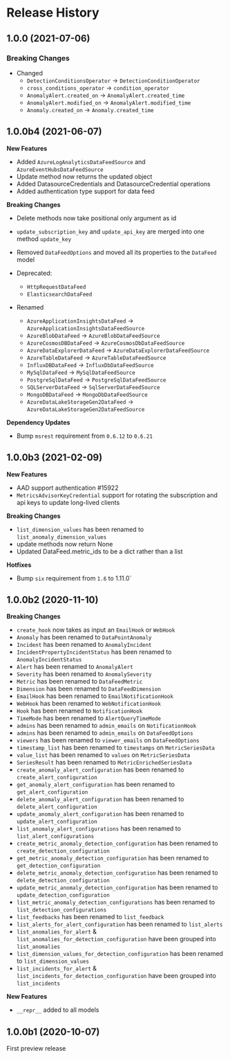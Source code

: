 # Release History

## 1.0.0 (2021-07-06)

### Breaking Changes

- Changed
  - `DetectionConditionsOperator` -> `DetectionConditionOperator`
  - `cross_conditions_operator` -> `condition_operator`
  - `AnomalyAlert.created_on` -> `AnomalyAlert.created_time`
  - `AnomalyAlert.modified_on` -> `AnomalyAlert.modified_time`
  - `Anomaly.created_on` -> `Anomaly.created_time`

## 1.0.0b4 (2021-06-07)

**New Features**

- Added `AzureLogAnalyticsDataFeedSource` and `AzureEventHubsDataFeedSource`
- Update method now returns the updated object
- Added DatasourceCredentials and DatasourceCredential operations
- Added authentication type support for data feed

**Breaking Changes**

- Delete methods now take positional only argument as id
- `update_subscription_key` and `update_api_key` are merged into one method `update_key`
- Removed `DataFeedOptions` and moved all its properties to the `DataFeed` model

- Deprecated:
  - `HttpRequestDataFeed`
  - `ElasticsearchDataFeed`

- Renamed
  - `AzureApplicationInsightsDataFeed` -> `AzureApplicationInsightsDataFeedSource`
  - `AzureBlobDataFeed` -> `AzureBlobDataFeedSource`
  - `AzureCosmosDBDataFeed` -> `AzureCosmosDbDataFeedSource`
  - `AzureDataExplorerDataFeed` -> `AzureDataExplorerDataFeedSource`
  - `AzureTableDataFeed` -> `AzureTableDataFeedSource`
  - `InfluxDBDataFeed` -> `InfluxDbDataFeedSource`
  - `MySqlDataFeed` -> `MySqlDataFeedSource`
  - `PostgreSqlDataFeed` -> `PostgreSqlDataFeedSource`
  - `SQLServerDataFeed` -> `SqlServerDataFeedSource`
  - `MongoDBDataFeed` -> `MongoDbDataFeedSource`
  - `AzureDataLakeStorageGen2DataFeed` -> `AzureDataLakeStorageGen2DataFeedSource`

**Dependency Updates**

- Bump `msrest` requirement from `0.6.12` to `0.6.21`

## 1.0.0b3 (2021-02-09)

**New Features**

- AAD support authentication    #15922
- `MetricsAdvisorKeyCredential` support for rotating the subscription and api keys to update long-lived clients
  
**Breaking Changes**

- `list_dimension_values` has been renamed to `list_anomaly_dimension_values`
- update methods now return None
- Updated DataFeed.metric_ids to be a dict rather than a list

**Hotfixes**

- Bump `six` requirement from `1.6` to 1.11.0`

## 1.0.0b2 (2020-11-10)

**Breaking Changes**

- `create_hook` now takes as input an `EmailHook` or `WebHook`
- `Anomaly` has been renamed to `DataPointAnomaly`
- `Incident` has been renamed to `AnomalyIncident`
- `IncidentPropertyIncidentStatus` has been renamed to `AnomalyIncidentStatus`
- `Alert` has been renamed to `AnomalyAlert`
- `Severity` has been renamed to `AnomalySeverity`
- `Metric` has been renamed to `DataFeedMetric`
- `Dimension` has been renamed to `DataFeedDimension`
- `EmailHook` has been renamed to `EmailNotificationHook`
- `WebHook` has been renamed to `WebNotificationHook`
- `Hook` has been renamed to `NotificationHook`
- `TimeMode` has been renamed to `AlertQueryTimeMode`
- `admins` has been renamed to `admin_emails` on `NotificationHook`
- `admins` has been renamed to `admin_emails` on `DataFeedOptions`
- `viewers` has been renamed to `viewer_emails` on `DataFeedOptions`
- `timestamp_list` has been renamed to `timestamps` on `MetricSeriesData`
- `value_list` has been renamed to `values` on `MetricSeriesData`
- `SeriesResult` has been renamed to `MetricEnrichedSeriesData`
- `create_anomaly_alert_configuration` has been renamed to `create_alert_configuration`
- `get_anomaly_alert_configuration` has been renamed to `get_alert_configuration`
- `delete_anomaly_alert_configuration` has been renamed to `delete_alert_configuration`
- `update_anomaly_alert_configuration` has been renamed to `update_alert_configuration`
- `list_anomaly_alert_configurations` has been renamed to `list_alert_configurations`
- `create_metric_anomaly_detection_configuration` has been renamed to `create_detection_configuration`
- `get_metric_anomaly_detection_configuration` has been renamed to `get_detection_configuration`
- `delete_metric_anomaly_detection_configuration` has been renamed to `delete_detection_configuration`
- `update_metric_anomaly_detection_configuration` has been renamed to `update_detection_configuration`
- `list_metric_anomaly_detection_configurations` has been renamed to `list_detection_configurations`
- `list_feedbacks` has been renamed to `list_feedback`
- `list_alerts_for_alert_configuration` has been renamed to `list_alerts`
- `list_anomalies_for_alert` & `list_anomalies_for_detection_configuration` have been grouped into `list_anomalies`
- `list_dimension_values_for_detection_configuration` has been renamed to `list_dimension_values`
- `list_incidents_for_alert` & `list_incidents_for_detection_configuration` have been grouped into `list_incidents`

**New Features**

- `__repr__` added to all models

## 1.0.0b1 (2020-10-07)

First preview release
